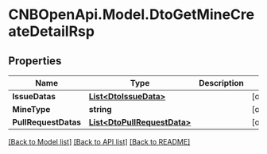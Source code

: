 # CNBOpenApi.Model.DtoGetMineCreateDetailRsp

## Properties

Name | Type | Description | Notes
------------ | ------------- | ------------- | -------------
**IssueDatas** | [**List&lt;DtoIssueData&gt;**](DtoIssueData.md) |  | [optional] 
**MineType** | **string** |  | [optional] 
**PullRequestDatas** | [**List&lt;DtoPullRequestData&gt;**](DtoPullRequestData.md) |  | [optional] 

[[Back to Model list]](../../README.md#documentation-for-models) [[Back to API list]](../../README.md#documentation-for-api-endpoints) [[Back to README]](../../README.md)


